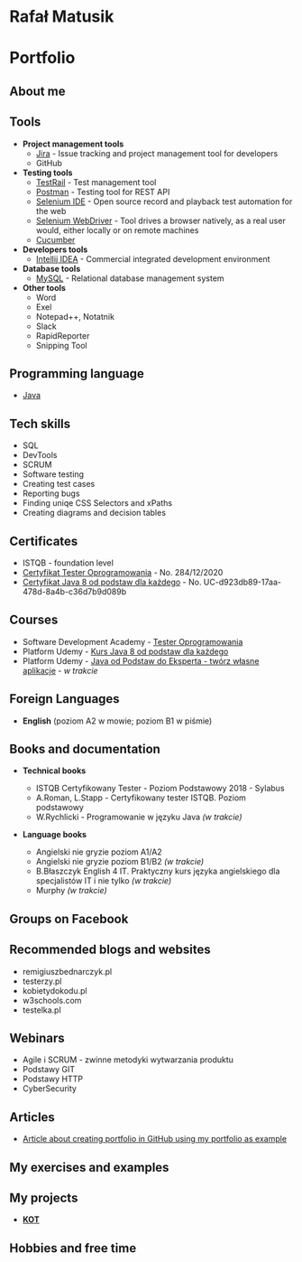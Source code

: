 # Rafał Matusik
# Portfolio 

## About me

## Tools
* **Project management tools**
  * [Jira](https://jira.atlassian.com/) - Issue tracking and project management tool for developers
  * GitHub
* **Testing tools**
  * [TestRail](https://www.gurock.com/testrail/) - Test management tool
  * [Postman](https://www.postman.com/product/rest-client/) - Testing tool for REST API
  * [Selenium IDE](https://chrome.google.com/webstore/detail/selenium-ide/mooikfkahbdckldjjndioackbalphokd) - Open source record and playback test automation for the web
  * [Selenium WebDriver](https://www.selenium.dev/projects/) - Tool drives a browser natively, as a real user would, either locally or on remote machines
  * [Cucumber](https://cucumber.io/)
* **Developers tools**
  * [Intellij IDEA](https://www.jetbrains.com/idea/) - Commercial integrated development environment
* **Database tools**
  * [MySQL](https://www.mysql.com/) - Relational database management system
* **Other tools**
  * Word
  * Exel
  * Notepad++, Notatnik
  * Slack
  * RapidReporter
  * Snipping Tool

## Programming language

* [Java](https://www.oracle.com/pl/java/)

## Tech skills

* SQL
* DevTools
* SCRUM
* Software testing
* Creating test cases
* Reporting bugs
* Finding uniqe CSS Selectors and xPaths
* Creating diagrams and decision tables

## Certificates

* ISTQB - foundation level
* [Certyfikat Tester Oprogramowania](https://app.diplomasafe.com/pl-PL/diploma/d4bbf07600067d3ba7835faa5b572b291a09dcd5c/tester-oprogramowania/linkedin_cert) - No. 284/12/2020
* [Certyfikat Java 8 od podstaw dla każdego](https://www.udemy.com/certificate/UC-d923db89-17aa-478d-8a4b-c36d7b9d089b/?utm_campaign=email&utm_source=sendgrid.com&utm_medium=email) - No. UC-d923db89-17aa-478d-8a4b-c36d7b9d089b

## Courses

* Software Development Academy - [Tester Oprogramowania](https://sdacademy.pl/kursy/kurs-tester-zdalny/)
* Platform Udemy - [Kurs Java 8 od podstaw dla każdego](https://www.udemy.com/course/kurs-java-8-od-podstaw-dla-kazdego/learn/lecture/11027866#overview)
* Platform Udemy - [Java od Podstaw do Eksperta - twórz własne aplikacje](https://www.udemy.com/course/java-od-podstaw-do-eksperta-tworz-wasne-aplikacje/learn/lecture/7051018#overview) - _w trakcie_

## Foreign Languages
* **English** (poziom A2 w mowie; poziom B1 w piśmie)


## Books and documentation
* **Technical books**
  * ISTQB Certyfikowany Tester - Poziom Podstawowy 2018 - Sylabus
  * A.Roman, L.Stapp - Certyfikowany tester ISTQB. Poziom podstawowy
  * W.Rychlicki - Programowanie w języku Java _(w trakcie)_

* **Language books**
  * Angielski nie gryzie poziom A1/A2
  * Angielski nie gryzie poziom B1/B2 _(w trakcie)_
  * B.Błaszczyk English 4 IT. Praktyczny kurs języka angielskiego dla specjalistów IT i nie tylko _(w trakcie)_
  * Murphy _(w trakcie)_
  

## Groups on Facebook

## Recommended blogs and websites

  * remigiuszbednarczyk.pl
  * testerzy.pl
  * kobietydokodu.pl
  * w3schools.com
  * testelka.pl
## Webinars
* Agile i SCRUM - zwinne metodyki wytwarzania produktu
* Podstawy GIT
* Podstawy HTTP
* CyberSecurity

## Articles
* [Article about creating portfolio in GitHub using my portfolio as example](https://remigiuszbednarczyk.pl/portfolio-testera)

## My exercises and examples

## My projects
* **[KOT](https://github.com/Raf100cmd/KursGit)**

## Hobbies and free time
